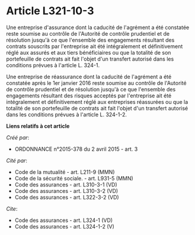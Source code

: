 # Article L321-10-3

Une entreprise d'assurance dont la caducité de l'agrément a été constatée reste soumise au contrôle de l'Autorité de contrôle
prudentiel et de résolution jusqu'à ce que l'ensemble des engagements résultant des contrats souscrits par l'entreprise ait
été intégralement et définitivement réglé aux assurés et aux tiers bénéficiaires ou que la totalité de son portefeuille de
contrats ait fait l'objet d'un transfert autorisé dans les conditions prévues à l'article L. 324-1. 

Une entreprise de réassurance dont la caducité de l'agrément a été constatée après le 1er janvier 2016 reste soumise au
contrôle de l'Autorité de contrôle prudentiel et de résolution jusqu'à ce que l'ensemble des engagements résultant des
risques acceptés par l'entreprise ait été intégralement et définitivement réglé aux entreprises réassurées ou que la totalité
de son portefeuille de contrats ait fait l'objet d'un transfert autorisé dans les conditions prévues à l'article L. 324-1-2.

**Liens relatifs à cet article**

_Créé par_:

  - ORDONNANCE n°2015-378 du 2 avril 2015 - art. 3

_Cité par_:

  - Code de la mutualité - art. L211-9 (MMN)
  - Code de la sécurité sociale. - art. L931-5 (MMN)
  - Code des assurances - art. L310-3-1 (VD)
  - Code des assurances - art. L310-3-2 (VD)
  - Code des assurances - art. L322-3-2 (VD)

_Cite_:

  - Code des assurances - art. L324-1 (VD)
  - Code des assurances - art. L324-1-2 (V)
